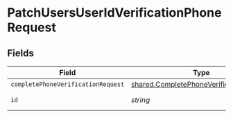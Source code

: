 # PatchUsersUserIdVerificationPhoneRequest


## Fields

| Field                                                                                              | Type                                                                                               | Required                                                                                           | Description                                                                                        |
| -------------------------------------------------------------------------------------------------- | -------------------------------------------------------------------------------------------------- | -------------------------------------------------------------------------------------------------- | -------------------------------------------------------------------------------------------------- |
| `completePhoneVerificationRequest`                                                                 | [shared.CompletePhoneVerificationRequest](../../models/shared/completephoneverificationrequest.md) | :heavy_minus_sign:                                                                                 | N/A                                                                                                |
| `id`                                                                                               | *string*                                                                                           | :heavy_check_mark:                                                                                 | Unique identifier                                                                                  |